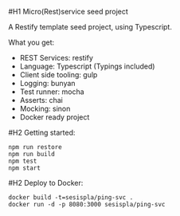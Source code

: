 #H1 Micro(Rest)service seed project

A Restify template seed project, using Typescript.

What you get:
* REST Services: restify
* Language: Typescript (Typings included)
* Client side tooling: gulp
* Logging: bunyan
* Test runner: mocha
* Asserts: chai
* Mocking: sinon
* Docker ready project

#H2 Getting started:

```
npm run restore
npm run build
npm test
npm start
```

#H2 Deploy to Docker:
```
docker build -t=sesispla/ping-svc .
docker run -d -p 8080:3000 sesispla/ping-svc
```
